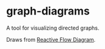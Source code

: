 # graph-diagrams
A tool for visualizing directed graphs.

Draws from [Reactive Flow Diagram](http://bl.ocks.org/curran/5905182da50a4667dc00).

